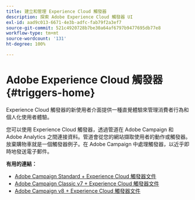 ```yaml
---
title: 建立和管理 Experience Cloud 觸發器
description: 探索 Adobe Experience Cloud 觸發器 UI
exl-id: aad9c013-6671-4e3b-adfc-fab79f2a3ef7
source-git-commit: 521c4920728b7be30a64af6797b9477695db77e8
workflow-type: tm+mt
source-wordcount: '131'
ht-degree: 100%

---
```


# Adobe Experience Cloud 觸發器{#triggers-home}

Experience Cloud 觸發器的新使用者介面提供一種直覺體驗來管理消費者行為和個人化使用者體驗。

您可以使用 Experience Cloud 觸發器，透過管道在 Adobe Campaign 和 Adobe Analytics 之間連接資料。管道會從您的網站擷取使用者的動作或觸發器。放棄購物車就是一個觸發器例子。在 Adobe Campaign 中處理觸發器，以近乎即時地發送電子郵件。

**有用的連結：**

* [Adobe Campaign Standard + Experience Cloud 觸發器文件](https://experienceleague.adobe.com/docs/campaign-standard/using/integrating-with-adobe-cloud/working-with-campaign-and-triggers/about-adobe-experience-cloud-triggers.html)
* [Adobe Campaign Classic v7 + Experience Cloud 觸發器文件](https://experienceleague.adobe.com/docs/campaign-classic/using/integrating-with-adobe-experience-cloud/experience-triggers/about-triggers.html)
* [Adobe Campaign v8 + Experience Cloud 觸發器文件](https://experienceleague.adobe.com/docs/campaign/campaign-v8/connect/ac-triggers.html)
